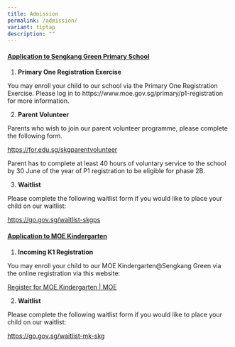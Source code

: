 ```yaml
---
title: Admission
permalink: /admission/
variant: tiptap
description: ""
---
```

<h4><strong><u>Application to Sengkang Green Primary School</u></strong></h4>
<p></p>
<ol data-tight="true" class="tight">
<li>
<p><strong>Primary One Registration Exercise<br></strong>
</p>
</li>
</ol>
<p>You may enroll your child to our school via the Primary One Registration
Exercise. Please log in to&nbsp;<a rel="noopener noreferrer nofollow" target="_blank">https://www.moe.gov.sg/primary/p1-registration</a> for
more information.</p>
<p></p>
<ol start="2" data-tight="true" class="tight">
<li>
<p><strong>Parent Volunteer</strong>
</p>
</li>
</ol>
<p>Parents who wish to join our parent volunteer programme, please complete
the following form.</p>
<p><a href="https://for.edu.sg/skgparentvolunteer" rel="noopener noreferrer nofollow" target="_blank">https://for.edu.sg/skgparentvolunteer</a>
</p>
<p>Parent has to complete at least 40 hours of voluntary service to the school
by 30 June of the year of P1 registration to be eligible for phase 2B.</p><p>
</p>
<ol start="3" data-tight="true" class="tight">
<li>
<p><strong>Waitlist</strong>
</p>
</li>
</ol>
<p>Please complete the following waitlist form if you would like to place
your child on our waitlist:</p>
<p><a href="https://go.gov.sg/waitlist-skgps" rel="noopener noreferrer nofollow" target="_blank">https://go.gov.sg/waitlist-skgps</a>
</p>
<p></p>
<h4><strong><u>Application to MOE Kindergarten</u></strong></h4>
<ol data-tight="true" class="tight">
<li>
<p><strong>Incoming K1 Registration</strong>
</p>
</li>
</ol>
<p>You may enroll your child to our MOE Kindergarten@Sengkang Green via the
online registration via this website:</p>
<p><a href="https://www.moe.gov.sg/preschool/moe-kindergarten/register" rel="noopener noreferrer nofollow" target="_blank">Register for MOE Kindergarten | MOE</a>
</p>
<p></p>
<ol start="2" data-tight="true" class="tight">
<li>
<p><strong>Waitlist</strong>
</p>
</li>
</ol>
<p>Please complete the following waitlist form if you would like to place
your child on our waitlist:</p>
<p><a href="https://go.gov.sg/waitlist-mk-skg" rel="noopener noreferrer nofollow" target="_blank">https://go.gov.sg/waitlist-mk-skg</a>
</p>